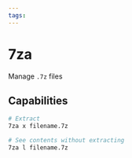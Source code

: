```yaml
---
tags:
---
```

# 7za

Manage `.7z` files

## Capabilities

```bash
# Extract
7za x filename.7z

# See contents without extracting
7za l filename.7z
```
